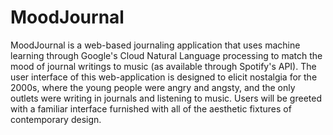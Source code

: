 # MoodJournal
MoodJournal is a web-based journaling application that uses machine learning through Google's
Cloud Natural Language processing to match the mood of journal writings to music (as available through
Spotify's API). The user interface of this web-application is designed to elicit nostalgia for the 2000s,
where the young people were angry and angsty, and the only outlets were writing in journals and listening
to music. Users will be greeted with a familiar interface furnished with all of the aesthetic fixtures of
contemporary design.
